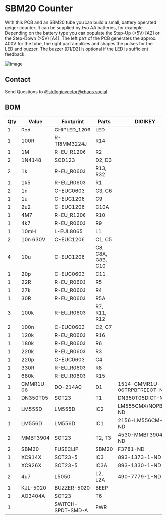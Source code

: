 # SBM20 Counter

With this PCB and an SBM20 tube you can build a small, battery operated geiger counter. It can be supplied by two AA batteries, for example. Depending on the battery type you can populate the Step-Up (<5V) [A2] or the Step-Down (>5V) [A4].
The left part of the PCB generates the approx. 400V for the tube, the right part amplifies and shapes the pulses for the LED and buzzer.
The buzzer [D1/D2] is optional if the LED is sufficient feedback.

![image](https://github.com/stdlogicvector/SBM20_Counter/assets/8276483/a56da398-fcd1-4b7e-9c3d-6d336f2a8b5b)


## Contact
Send Questions to @stdlogicvector@chaos.social 

## BOM

| **Qty** | **Value** | **Footprint**     | **Parts**         | **DIGIKEY**                 | **LCSC** |
| ------- | --------- | ----------------- | ----------------- | --------------------------- | -------- |
| 1       | Red       | CHIPLED_1206      | LED               |                             |          |
| 1       | 100R      | R-TRIMM3224J      | R14               |                             |          |
| 1       | 1M        | R-EU_R1206        | R2                |                             |          |
| 2       | 1N4148    | SOD123            | D2, D3            |                             |          |
| 2       | 1k        | R-EU_R0603        | R13, R32          |                             |          |
| 1       | 1k5       | R-EU_R0603        | R1                |                             |          |
| 2       | 1n        | C-EUC0603         | C3, C6            |                             |          |
| 1       | 1u        | C-EUC1206         | C9                |                             |          |
| 1       | 2u2       | C-EUC1206         | C10A              |                             |          |
| 1       | 4M7       | R-EU_R1206        | R10               |                             |          |
| 1       | 4k7       | R-EU_R0603        | R9                |                             |          |
| 1       | 10mH      | L-EUL8065         | L1                |                             |          |
| 2       | 10n 630V  | C-EUC1206         | C1, C5            |                             |          |
| 4       | 10u       | C-EUC1206         | C8, C8A, C8B, C10 |                             |          |
| 1       | 20p       | C-EUC0603         | C11               |                             |          |
| 1       | 22R       | R-EU_R0603        | R5                |                             |          |
| 1       | 27k       | R-EU_R0603        | R4                |                             |          |
| 1       | 30R       | R-EU_R0603        | R5A               |                             |          |
| 3       | 100k      | R-EU_R0603        | R7, R11, R12      |                             |          |
| 2       | 100n      | C-EUC0603         | C2, C7            |                             |          |
| 1       | 120k      | R-EU_R0603        | R16               |                             |          |
| 1       | 180k      | R-EU_R0603        | R6                |                             |          |
| 1       | 220k      | R-EU_R0603        | R3                |                             |          |
| 1       | 220p      | C-EUC0603         | C4                |                             |          |
| 1       | 330R      | R-EU_R0603        | R8                |                             |          |
| 1       | 680k      | R-EU_R0603        | R15               |                             |          |
| 1       | CMMR1U-06 | DO-214AC          | D1                | 1514-CMMR1U-06TRPBFREECT-ND |
| 1       | DN350T05  | SOT23             | T1                | DN350T05DICT-ND             |
| 1       | LM555D    | LM555D            | IC2               | LM555CMX/NOPBCT-ND          |
| 1       | LM556D    | LM556D            | IC1               | 2156-LM556CM-FS-ND          |
| 2       | MMBT3904  | SOT23             | T2, T3            | 4530-MMBT3904CT-ND          |
| 2       | SBM20     | FUSECLIP          | SBM20             | F3781-ND                    |          |
| 1       | XC914X    | SOT23-5           | IC3               | 893-1373-1-ND               |          |
| 1       | XC926X    | SOT23-5           | IC3A              | 893-1330-1-ND               |          |
| 2       | 4u7       | L5050             | L2, L2A           | 490-7779-1-ND               |          |
| 1       | KJL-5020  | BUZZER-5020       | BEEP              |                             | C556937  |
| 1       | AO3404A   | SOT23             | T6                |                             | C30010   |
| 1       |           | SWITCH-SPDT-SMD-A | PWR               |                             | C319019  |

